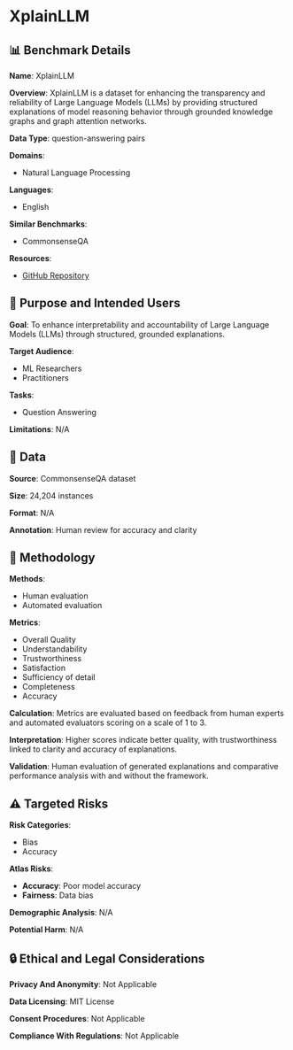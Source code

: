 # XplainLLM

## 📊 Benchmark Details

**Name**: XplainLLM

**Overview**: XplainLLM is a dataset for enhancing the transparency and reliability of Large Language Models (LLMs) by providing structured explanations of model reasoning behavior through grounded knowledge graphs and graph attention networks.

**Data Type**: question-answering pairs

**Domains**:
- Natural Language Processing

**Languages**:
- English

**Similar Benchmarks**:
- CommonsenseQA

**Resources**:
- [GitHub Repository](https://github.com/chen-zichen/XplainLLM_dataset.git)

## 🎯 Purpose and Intended Users

**Goal**: To enhance interpretability and accountability of Large Language Models (LLMs) through structured, grounded explanations.

**Target Audience**:
- ML Researchers
- Practitioners

**Tasks**:
- Question Answering

**Limitations**: N/A

## 💾 Data

**Source**: CommonsenseQA dataset

**Size**: 24,204 instances

**Format**: N/A

**Annotation**: Human review for accuracy and clarity

## 🔬 Methodology

**Methods**:
- Human evaluation
- Automated evaluation

**Metrics**:
- Overall Quality
- Understandability
- Trustworthiness
- Satisfaction
- Sufficiency of detail
- Completeness
- Accuracy

**Calculation**: Metrics are evaluated based on feedback from human experts and automated evaluators scoring on a scale of 1 to 3.

**Interpretation**: Higher scores indicate better quality, with trustworthiness linked to clarity and accuracy of explanations.

**Validation**: Human evaluation of generated explanations and comparative performance analysis with and without the framework.

## ⚠️ Targeted Risks

**Risk Categories**:
- Bias
- Accuracy

**Atlas Risks**:
- **Accuracy**: Poor model accuracy
- **Fairness**: Data bias

**Demographic Analysis**: N/A

**Potential Harm**: N/A

## 🔒 Ethical and Legal Considerations

**Privacy And Anonymity**: Not Applicable

**Data Licensing**: MIT License

**Consent Procedures**: Not Applicable

**Compliance With Regulations**: Not Applicable
